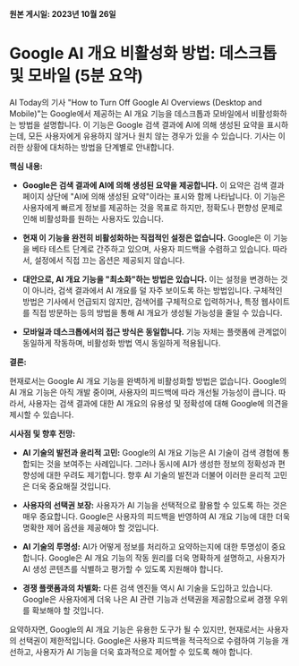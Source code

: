 **원본 게시일: 2023년 10월 26일**

# Google AI 개요 비활성화 방법: 데스크톱 및 모바일 (5분 요약)

AI Today의 기사 "How to Turn Off Google AI Overviews (Desktop and Mobile)"는 Google에서 제공하는 AI 개요 기능을 데스크톱과 모바일에서 비활성화하는 방법을 설명합니다.  이 기능은 Google 검색 결과에 AI에 의해 생성된 요약을 표시하는데,  모든 사용자에게 유용하지 않거나 원치 않는 경우가 있을 수 있습니다.  기사는 이러한 상황에 대처하는 방법을 단계별로 안내합니다.

**핵심 내용:**

* **Google은 검색 결과에 AI에 의해 생성된 요약을 제공합니다.** 이 요약은 검색 결과 페이지 상단에 "AI에 의해 생성된 요약"이라는 표시와 함께 나타납니다.  이 기능은 사용자에게 빠르게 정보를 제공하는 것을 목표로 하지만, 정확도나 편향성 문제로 인해 비활성화를 원하는 사용자도 있습니다.

* **현재 이 기능을 완전히 비활성화하는 직접적인 설정은 없습니다.** Google은 이 기능을 베타 테스트 단계로 간주하고 있으며, 사용자 피드백을 수렴하고 있습니다.  따라서, 설정에서 직접 끄는 옵션은 제공되지 않습니다.

* **대안으로, AI 개요 기능을 "최소화"하는 방법은 있습니다.**  이는 설정을 변경하는 것이 아니라, 검색 결과에서 AI 개요를 덜 자주 보이도록 하는 방법입니다.  구체적인 방법은 기사에서 언급되지 않지만, 검색어를 구체적으로 입력하거나, 특정 웹사이트를 직접 방문하는 등의 방법을 통해 AI 개요가 생성될 가능성을 줄일 수 있습니다.

* **모바일과 데스크톱에서의 접근 방식은 동일합니다.**  기능 자체는 플랫폼에 관계없이 동일하게 작동하며, 비활성화 방법 역시 동일하게 적용됩니다.

**결론:**

현재로서는 Google AI 개요 기능을 완벽하게 비활성화할 방법은 없습니다. Google의 AI 개요 기능은 아직 개발 중이며, 사용자의 피드백에 따라 개선될 가능성이 큽니다. 따라서, 사용자는 검색 결과에 대한 AI 개요의 유용성 및 정확성에 대해 Google에 의견을 제시할 수 있습니다.


**시사점 및 향후 전망:**

* **AI 기술의 발전과 윤리적 고민:**  Google의 AI 개요 기능은 AI 기술이 검색 경험에 통합되는 것을 보여주는 사례입니다. 그러나 동시에 AI가 생성한 정보의 정확성과 편향성에 대한 우려도 제기합니다.  향후 AI 기술의 발전과 더불어 이러한 윤리적 고민은 더욱 중요해질 것입니다.

* **사용자의 선택권 보장:** 사용자가 AI 기능을 선택적으로 활용할 수 있도록 하는 것은 매우 중요합니다.  Google은 사용자의 피드백을 반영하여  AI 개요 기능에 대한 더욱 명확한 제어 옵션을 제공해야 할 것입니다.

* **AI 기술의 투명성:** AI가 어떻게 정보를 처리하고 요약하는지에 대한 투명성이 중요합니다.  Google은 AI 개요 기능의 작동 원리를 더욱 명확하게 설명하고, 사용자가 AI 생성 콘텐츠를 식별하고 평가할 수 있도록 지원해야 합니다.

* **경쟁 플랫폼과의 차별화:**  다른 검색 엔진들 역시 AI 기술을 도입하고 있습니다.  Google은 사용자에게  더욱 나은 AI 관련 기능과 선택권을 제공함으로써 경쟁 우위를 확보해야 할 것입니다.


요약하자면, Google의 AI 개요 기능은 유용한 도구가 될 수 있지만,  현재로서는 사용자의 선택권이 제한적입니다.  Google은 사용자 피드백을 적극적으로 수렴하여 기능을 개선하고, 사용자가 AI 기능을 더욱 효과적으로 제어할 수 있도록 해야 합니다.
